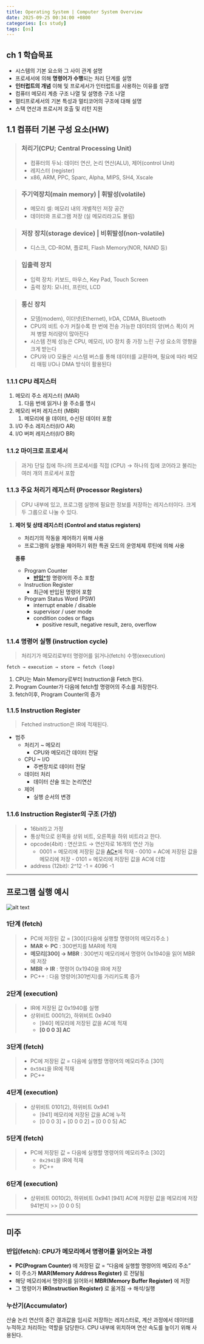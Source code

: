 ```yaml
---
title: Operating System | Computer System Overview
date: 2025-09-25 00:34:00 +0800
categories: [cs study]
tags: [os]
---
```


## ch 1 학습목표
- 시스템의 기본 요소와 그 사이 관계 설명
- 프로세서에 의해 **명령어가 수행**되는 처리 단계를 설명
- **인터럽트의 개념** 이해 및 프로세서가 인터럽트를 사용하는 이유를 설명
- 컴퓨터 메모리 계층 구조 나열 및 설명층 구조 나열 
- 멀티프로세서의 기본 특성과 멀티코어의 구조에 대해 설명
- 스택 연산과 프로시저 호출 및 리턴 지원

## 1.1 컴퓨터 기본 구성 요소(HW)
>### **처리기(CPU; Central Processing Unit)**
> - 컴퓨터의 두뇌: 데이터 연산, 논리 연산(ALU), 제어(control Unit)
> - 레지스터 (register)
> - x86, ARM, PPC, Sparc, Alpha, MIPS, SH4, Xscale

> ### **주기억장치(main memory) | 휘발성(volatile)**
> - 메모리 셀: 메모리 내의 개별적인 저장 공간
> - 데이터와 프로그램 저장 (실 메모리라고도 불림)

> ### **저장 장치(storage device) | 비휘발성(non-volatile)**
> - 디스크, CD-ROM, 플로피, Flash Memory(NOR, NAND 등)

> ### **입출력 장치**
> - 입력 장치: 키보드, 마우스, Key Pad, Touch Screen
> - 출력 장치: 모니터, 프린터, LCD

> ### **통신 장치**
> - 모뎀(modem), 이더넷(Ethernet), IrDA, CDMA, Bluetooth
> - CPU의 비트 수가 커질수록 한 번에 전송 가능한 데이터의 양(버스 폭)이 커져 병렬 처리량이 많아진다
> - 시스템 전체 성능은 CPU, 메모리, I/O 장치 중 가장 느린 구성 요소의 영향을 크게 받는다
> - CPU와 I/O 모듈은 시스템 버스를 통해 데이터를 교환하며, 필요에 따라 메모리 매핑 I/O나 DMA 방식이 활용된다

### **1.1.1 CPU 레지스터**

1. 메모리 주소 레지스터 (MAR)
    1. 다음 번에 읽거나 쓸 주소를 명시
2. 메모리 버퍼 레지스터 (MBR)
    1. 메모리에 쓸 데이터, 수신된 데이터 포함
3. I/O 주소 레지스터(I/O AR)
4. I/O 버퍼 레지스터(I/O BR)

### **1.1.2 마이크로 프로세서**

> 과거) 단일 칩에 하나의 프로세서를 직접 (CPU)
> → 하나의 칩에 코어라고 불리는 여러 개의 프로세서 포함

### 1.1.3 주요 처리기 레지스터 (Processor Registers)

> CPU 내부에 있고, 프로그램 실행에 필요한 정보를 저장하는 레지스터이다.
크게 두 그룹으로 나눌 수 있다.

1. **제어 및 상태 레지스터 (Control and status registers)**
    - 처리기의 작동을 제어하기 위해 사용
    - 프로그램의 실행을 제어하기 위한 특권 모드의 운영체제 루틴에 의해 사용
    
    **종류**
    - Program Counter
        - [**반입***](#반입fetch-cpu가-메모리에서-명령어를-읽어오는-과정)할 명령어의 주소 포함
    - Instruction Register
        - 최근에 반입된 명령어 포함
    - Program Status Word (PSW)
        - interrupt enable / disable
        - supervisor / user mode
        - condition codes or flags
            - positive result, negative result, zero, overflow

### 1.1.4 명령어 실행 (instruction cycle)
> 처리기가 메모리로부터 명령어를 읽거나(fetch) 수행(execution)
```
fetch → execution → store → fetch (loop)
```
1. CPU는 Main Memory로부터 Instruction을 Fetch 한다. 
2. Program Counter가 다음에 fetch할 명령어의 주소를 저장한다. 
3. fetch이후, Program Counter의 증가

### 1.1.5 Instruction Register
> Fetched instruction은 IR에 적재된다.
- 범주
    - 처리기 ~ 메모리
        - CPU와 메모리간 데이터 전달
    - CPU ~ I/O
        - 주변장치로 데이터 전달
    - 데이터 처리
        - 데이터 산술 또는 논리연산
    - 제어
        - 실행 순서의 변경

### 1.1.6 Instruction Register의 구조 (가상)

> - 16bit라고 가정
> - 통상적으로 왼쪽을 상위 비트, 오른쪽을 하위 비트라고 한다.
> - opcode(4bit) : 연산코드 → 연산자로 16개의 연산 가능
>     - 0001 = 메모리에 저장된 값을 [AC*](#누산기accumulator-산술-논리-연산의-중간-결과값을-임시로-저장하는-레지스터로-계산-과정에서-데이터를-누적하고-처리하는-역할을-담당한다-cpu-내부에-위치하며-연산-속도를-높이기-위해-사용된다)에 적재
    - 0010 = AC에 저장된 값을 메모리에 저장
    - 0101 = 메모리에 저장된 값을 AC에 더함
> - address (12bit): 2^12 -1 = 4096 -1

---
## 프로그램 실행 예시
![alt text](/assets/img/os/program_execution.png)
### 1단계 (fetch)
> - PC에 저장된 값 = [300](다음에 실행할 명령어의 메모리주소 )
> - **MAR ← PC** : 300번지를 MAR에 적재
> - **메모리[300] → MBR** : 300번지 메모리에서 명령어 0x1940을 읽어 MBR에 저장
> - **MBR → IR** : 명령어 0x1940을 IR에 저장
> - PC++ : 다음 명령어(301번지)를 가리키도록 증가

### 2단계 (execution)
> - IR에 저장된 값 0x1940를 실행
> - 상위비트 0001(2), 하위비트 0x940
>    - [940] 메모리에 저장된 값을 AC에 적재
>    - **[0 0 0 3] AC**
### 3단계 (fetch)
> - PC에 저장된 값 = 다음에 실행할 명령어의 메모리주소 [301]
> - `0x5941`을 IR에 적재 
> - PC++

### 4단계 (execution)
> - 상위비트 0101(2), 하위비트 0x941
>   - [941] 메모리에 저장된 값을 AC에 누적
>   - [0 0 0 3] + [0 0 0 2] = [0 0 0 5] AC

### 5단계 (fetch)
> - PC에 저장된 값 = 다음에 실행할 명령어의 메모리주소 [302]
>   - `0x2941`을 IR에 적재 
>   - PC++

### 6단계 (execution)
> - 상위비트 0010(2), 하위비트 0x941
>   [941] AC에 저장된 값을 메모리에 저장
>   941번지 >> [0 0 0 5] 

---
## 미주

### **반입(fetch)**: CPU가 **메모리에서 명령어를 읽어오는 과정**
- **PC(Program Counter)** 에 저장된 값 = “다음에 실행할 명령어의 메모리 주소”
- 이 주소가 **MAR(Memory Address Register)** 로 전달됨
- 해당 메모리에서 명령어를 읽어와서 **MBR(Memory Buffer Register)** 에 저장
- 그 명령어가 **IR(Instruction Register)** 로 옮겨짐 → 해석/실행

### **누산기(Accumulator)** 
산술 논리 연산의 중간 결과값을 임시로 저장하는 레지스터로, 계산 과정에서 데이터를 누적하고 처리하는 역할을 담당한다. CPU 내부에 위치하며 연산 속도를 높이기 위해 사용된다.